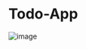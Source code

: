 # Todo-App
![image](https://user-images.githubusercontent.com/97536649/213405832-09f0338e-99b9-4a0b-a26a-cc8089fd49f1.png)
